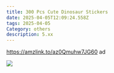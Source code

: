 ```yaml
---
title: 300 Pcs Cute Dinosaur Stickers
date: 2025-04-05T12:09:24.558Z
tags: 2025-04-05
Category: others
description: 5.xx
---
```

<!--StartFragment-->

https://amzlink.to/az0Qmuhw7JG60 ad

<!--StartFragment-->

![](https://m.media-amazon.com/images/I/91Cjc0quM7L._AC_SL1500_.jpg)

<!--EndFragment-->